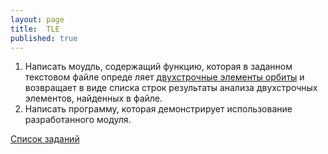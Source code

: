 ```yaml
---
layout: page
title:  TLE
published: true
---
```


1. Написать моудль, содержащий функцию, которая в заданном текстовом файле опреде ляет [двухстрочные элементы орбиты](https://ru.wikipedia.org/wiki/TLE) и возвращает в виде списка строк результаты анализа двухстрочных элементов, найденных в файле.     
1. Написать программу, которая демонстрирует использование разработанного модуля.

[Список заданий](list.md)
